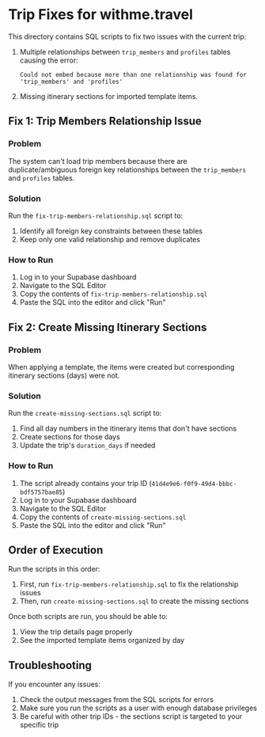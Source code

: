 # Trip Fixes for withme.travel

This directory contains SQL scripts to fix two issues with the current trip:

1. Multiple relationships between `trip_members` and `profiles` tables causing the error:

   ```
   Could not embed because more than one relationship was found for 'trip_members' and 'profiles'
   ```

2. Missing itinerary sections for imported template items.

## Fix 1: Trip Members Relationship Issue

### Problem

The system can't load trip members because there are duplicate/ambiguous foreign key relationships between the `trip_members` and `profiles` tables.

### Solution

Run the `fix-trip-members-relationship.sql` script to:

1. Identify all foreign key constraints between these tables
2. Keep only one valid relationship and remove duplicates

### How to Run

1. Log in to your Supabase dashboard
2. Navigate to the SQL Editor
3. Copy the contents of `fix-trip-members-relationship.sql`
4. Paste the SQL into the editor and click "Run"

## Fix 2: Create Missing Itinerary Sections

### Problem

When applying a template, the items were created but corresponding itinerary sections (days) were not.

### Solution

Run the `create-missing-sections.sql` script to:

1. Find all day numbers in the itinerary items that don't have sections
2. Create sections for those days
3. Update the trip's `duration_days` if needed

### How to Run

1. The script already contains your trip ID (`41d4e9e6-f0f9-49d4-bbbc-bdf5757bae85`)
2. Log in to your Supabase dashboard
3. Navigate to the SQL Editor
4. Copy the contents of `create-missing-sections.sql`
5. Paste the SQL into the editor and click "Run"

## Order of Execution

Run the scripts in this order:

1. First, run `fix-trip-members-relationship.sql` to fix the relationship issues
2. Then, run `create-missing-sections.sql` to create the missing sections

Once both scripts are run, you should be able to:

1. View the trip details page properly
2. See the imported template items organized by day

## Troubleshooting

If you encounter any issues:

1. Check the output messages from the SQL scripts for errors
2. Make sure you run the scripts as a user with enough database privileges
3. Be careful with other trip IDs - the sections script is targeted to your specific trip
